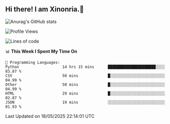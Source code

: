 ## Hi there! I am Xinonria.👋

![Anurag's GitHub stats](https://status-git-main-xinonrias-projects-f26540e3.vercel.app/api?username=xinonria&hide=stars,issues)

<!--START_SECTION:waka-->
![Profile Views](http://img.shields.io/badge/Profile%20Views-0-blue)

![Lines of code](https://img.shields.io/badge/From%20Hello%20World%20I%27ve%20Written-3.2%20million%20lines%20of%20code-blue)

📊 **This Week I Spent My Time On** 

```text
💬 Programming Languages: 
Python                   14 hrs 15 mins      █████████████████████░░░░   83.87 % 
CSV                      50 mins             █░░░░░░░░░░░░░░░░░░░░░░░░   04.99 % 
Other                    50 mins             █░░░░░░░░░░░░░░░░░░░░░░░░   04.99 % 
HTML                     29 mins             █░░░░░░░░░░░░░░░░░░░░░░░░   02.87 % 
JSON                     19 mins             ░░░░░░░░░░░░░░░░░░░░░░░░░   01.93 % 
```


 Last Updated on 18/05/2025 22:14:01 UTC
<!--END_SECTION:waka-->

<!--
**xinonria/xinonria** is a ✨ _special_ ✨ repository because its `README.md` (this file) appears on your GitHub profile.

Here are some ideas to get you started:

- 🔭 I’m currently working on ...
- 🌱 I’m currently learning ...
- 👯 I’m looking to collaborate on ...
- 🤔 I’m looking for help with ...
- 💬 Ask me about ...
- 📫 How to reach me: ...
- 😄 Pronouns: ...
- ⚡ Fun fact: ...
-->
